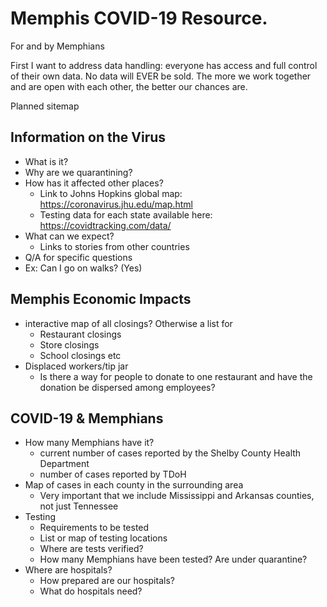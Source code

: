 # Memphis COVID-19 Resource. 

For and by Memphians

First I want to address data handling: everyone has access and full control of their own data. No data will EVER be sold. The more we work together and are open with each other, the better our chances are. 

Planned sitemap

## Information on the Virus

- What is it?
- Why are we quarantining?
- How has it affected other places?
	- Link to Johns Hopkins global map: https://coronavirus.jhu.edu/map.html
	- Testing data for each state available here: https://covidtracking.com/data/
- What can we expect?
	- Links to stories from other countries
- Q/A for specific questions
 - Ex: Can I go on walks? (Yes)

## Memphis Economic Impacts

- interactive map of all closings? Otherwise a list for
	- Restaurant closings
	- Store closings
	- School closings etc
- Displaced workers/tip jar
	- Is there a way for people to donate to one restaurant and have the donation be dispersed among employees?

## COVID-19 & Memphians
- How many Memphians have it?
	- current number of cases reported by the Shelby County Health Department
	- number of cases reported by TDoH
- Map of cases in each county in the surrounding area
	- Very important that we include Mississippi and Arkansas counties, not just Tennessee
- Testing
	- Requirements to be tested
	- List or map of testing locations
	- Where are tests verified?
	- How many Memphians have been tested? Are under quarantine?
- Where are hospitals?
	- How prepared are our hospitals?
	- What do hospitals need?
